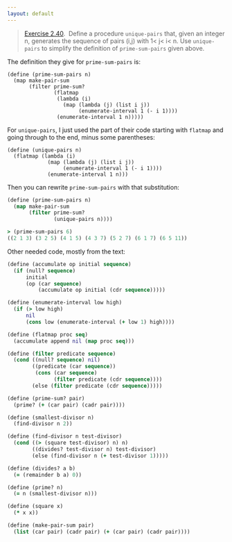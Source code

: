 ```yaml
---
layout: default
---
```


> [Exercise 2.40](https://mitpress.mit.edu/sites/default/files/sicp/full-text/book/book-Z-H-15.html#%_thm_2.40).  Define a procedure `unique-pairs` that, given an integer n, generates the sequence of pairs (i,j) with 1< j< i< n. Use `unique-pairs` to simplify the definition of `prime-sum-pairs` given above.

The definition they give for `prime-sum-pairs` is:

```common lisp
(define (prime-sum-pairs n)
  (map make-pair-sum
       (filter prime-sum?
               (flatmap
                (lambda (i)
                  (map (lambda (j) (list i j))
                       (enumerate-interval 1 (- i 1))))
                (enumerate-interval 1 n)))))
```

For `unique-pairs`, I just used the part of their code starting with `flatmap` and going through to the end, minus some parentheses:

```common lisp
(define (unique-pairs n)
  (flatmap (lambda (i)
             (map (lambda (j) (list i j))
                  (enumerate-interval 1 (- i 1))))
             (enumerate-interval 1 n)))
```

Then you can rewrite `prime-sum-pairs` with that substitution:

```clojure
(define (prime-sum-pairs n)
  (map make-pair-sum
       (filter prime-sum?
               (unique-pairs n))))

> (prime-sum-pairs 6)
((2 1 3) (3 2 5) (4 1 5) (4 3 7) (5 2 7) (6 1 7) (6 5 11))
```

Other needed code, mostly from the text:

```clojure
(define (accumulate op initial sequence)
  (if (null? sequence)
      initial
      (op (car sequence)
          (accumulate op initial (cdr sequence)))))

(define (enumerate-interval low high)
  (if (> low high)
      nil
      (cons low (enumerate-interval (+ low 1) high))))

(define (flatmap proc seq)
  (accumulate append nil (map proc seq)))

(define (filter predicate sequence)
  (cond ((null? sequence) nil)
        ((predicate (car sequence))
         (cons (car sequence)
               (filter predicate (cdr sequence))))
        (else (filter predicate (cdr sequence)))))

(define (prime-sum? pair)
  (prime? (+ (car pair) (cadr pair))))

(define (smallest-divisor n)
  (find-divisor n 2))

(define (find-divisor n test-divisor)
  (cond ((> (square test-divisor) n) n)
        ((divides? test-divisor n) test-divisor)
        (else (find-divisor n (+ test-divisor 1)))))

(define (divides? a b)
  (= (remainder b a) 0))

(define (prime? n)
  (= n (smallest-divisor n)))

(define (square x)
  (* x x))

(define (make-pair-sum pair)
  (list (car pair) (cadr pair) (+ (car pair) (cadr pair))))
```

